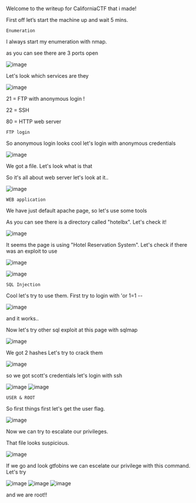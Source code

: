 Welcome to the writeup for CaliforniaCTF that i made!

First off let’s start the machine up and wait 5 mins.
	
	Enumeration

I always start my enumeration with nmap.

as you can see there are 3 ports open

![image](https://user-images.githubusercontent.com/73278123/156879493-1cc4106d-62df-4a1d-b40b-2b281c87fea8.png)

Let's look which services are they

![image](https://user-images.githubusercontent.com/73278123/156879515-61b1190d-082b-4922-8d0e-1af740cf332e.png)

21 = FTP with anonymous login !

22 = SSH

80 = HTTP web server

	FTP login

So anonymous login looks cool let's login with anonymous credentials

![image](https://user-images.githubusercontent.com/73278123/156879562-fda0e074-8c0f-4ca1-9883-0e8346103828.png)

We got a file. Let's look what is that

So it's all about web server let's look at it..

![image](https://user-images.githubusercontent.com/73278123/156879605-dca58440-3d94-40bd-b7bf-e01058bd67e4.png)


	WEB application

We have just default apache page, so let's use some tools

As you can see there is a directory called "hotelbx". Let's check it!

![image](https://user-images.githubusercontent.com/73278123/156879741-1579a1c6-d921-4fb6-8d76-5d2cda542fb3.png)

It seems the page is using "Hotel Reservation System". Let's check if there was an exploit to use

![image](https://user-images.githubusercontent.com/73278123/156879778-5d736f2d-abe1-481a-a223-efd9f6c0c879.png)

![image](https://user-images.githubusercontent.com/73278123/156879809-1ee5bf38-5c47-40ee-98df-a51b88fac9f8.png)

	SQL Injection

Cool let's try to use them. First try to login with 'or 1=1 --

![image](https://user-images.githubusercontent.com/73278123/156879874-285d0160-9e50-4d47-a46b-9a846331f0e2.png)

and it works..

Now let's try other sql exploit at this page with sqlmap

![image](https://user-images.githubusercontent.com/73278123/156879938-9572b202-0d87-4631-828f-75609f7ef1de.png)

We got 2 hashes Let's try to crack them

![image](https://user-images.githubusercontent.com/73278123/156880015-98fbb7d1-ed31-49d1-a77f-5d0c6d4ac68a.png)

so we got scott's credentials let's login with ssh

![image](https://user-images.githubusercontent.com/73278123/156880078-fa798983-520b-4577-a05b-f526a8a2545c.png)
![image](https://user-images.githubusercontent.com/73278123/156880118-19912c38-f938-40ad-860e-214fe01eccee.png)

	USER & ROOT

So first things first let's get the user flag.

![image](https://user-images.githubusercontent.com/73278123/156880159-a9c4e381-3921-44ef-94ea-362216468597.png)

Now we can try to escalate our privileges.

That file looks suspicious.

![image](https://user-images.githubusercontent.com/73278123/156880202-707c25fb-2d54-44db-9773-eaf5e1e5ce7a.png)

If we go and look gtfobins we can escelate our privilege with this command. Let's try

![image](https://user-images.githubusercontent.com/73278123/156880225-e5d183be-73bb-4622-82c8-97a750dc340d.png)
![image](https://user-images.githubusercontent.com/73278123/156880243-179905a1-89ca-433e-89ed-cfc42775da62.png)
![image](https://user-images.githubusercontent.com/73278123/156880261-b86c3cbc-5252-4b84-9af3-2962cf1b2c3b.png)

and we are root!!


